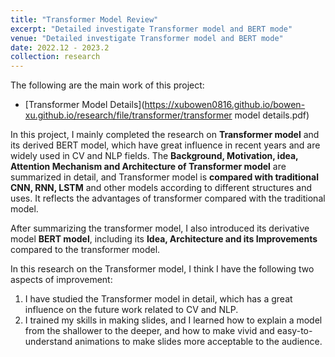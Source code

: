 ```yaml
---
title: "Transformer Model Review"
excerpt: "Detailed investigate Transformer model and BERT mode"
venue: "Detailed investigate Transformer model and BERT mode"
date: 2022.12 - 2023.2
collection: research
---
```

The following are the main work of this project:

* [Transformer Model Details](https://xubowen0816.github.io/bowen-xu.github.io/research/file/transformer/transformer model details.pdf)

In this project, I mainly completed the research on **Transformer model** and its derived BERT model, which have great influence in recent years and are widely used in CV and NLP fields. The **Background, Motivation, idea, Attention Mechanism and Architecture of Transformer model** are summarized in detail, and Transformer model is **compared with traditional CNN, RNN, LSTM** and other models according to different structures and uses. It reflects the advantages of transformer compared with the traditional model.

After summarizing the transformer model, I also introduced its derivative model **BERT model**, including its **Idea, Architecture and its Improvements** compared to the transformer model.

In this research on the Transformer model, I think I have the following two aspects of improvement:

1. I have studied the Transformer model in detail, which has a great influence on the future work related to CV and NLP.
2. I trained my skills in making slides, and I learned how to explain a model from the shallower to the deeper, and how to make vivid and easy-to-understand animations to make slides more acceptable to the audience.
